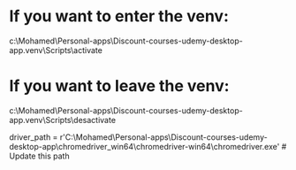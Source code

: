 # If you want to enter the venv:
c:\Mohamed\Personal-apps\Discount-courses-udemy-desktop-app\.venv\Scripts\activate

# If you want to leave the venv:
c:\Mohamed\Personal-apps\Discount-courses-udemy-desktop-app\.venv\Scripts\desactivate

driver_path = r'C:\Mohamed\Personal-apps\Discount-courses-udemy-desktop-app\chromedriver_win64\chromedriver-win64\chromedriver.exe'  # Update this path
